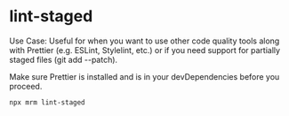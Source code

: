 # lint-staged
Use Case: Useful for when you want to use other code quality tools along with Prettier (e.g. ESLint, Stylelint, etc.) or if you need support for partially staged files (git add --patch).

Make sure Prettier is installed and is in your devDependencies before you proceed.

```
npx mrm lint-staged 
```
